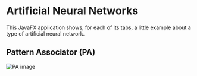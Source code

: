 # Artificial Neural Networks

This JavaFX application shows, for each of its tabs, a little example about a type of artificial neural network.

## Pattern Associator (PA)

![PA image](http://i60.tinypic.com/vhdk54.jpg)
